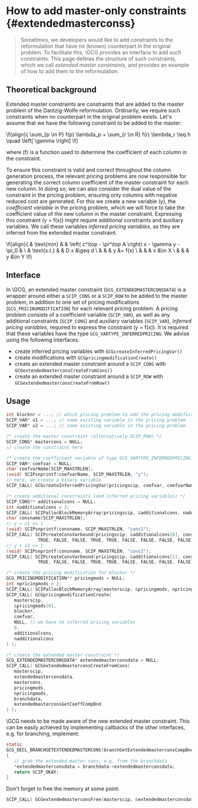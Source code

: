 # How to add master-only constraints {#extendedmasterconss}
> Sometimes, we developers would like to add constraints to the reformulation that have no
> (known) counterpart in the original problem. To facilitate this, \GCG provides an interface to add
> such constraints. This page defines the structure of such constraints, which we call _extended
> master constraints_, and provides an example of how to add them to the reformulation.

## Theoretical background
Extended master constraints are constraints that are added to the master problem of the Dantzig-Wolfe
reformulation. Ordinarily, we require such constraints when no counterpart in the original
problem exists. Let's assume that we have the following constraint to be added to the
master:

\f{align}{
\sum_{p \in P} f(p) \lambda_p + \sum_{r \in R} f(r) \lambda_r \leq h \quad \left[ \gamma \right]
\f}

where \(f\) is a function used to determine the coefficient of each column in the constraint.

To ensure this constraint is valid and correct throughout the column generation process, the
relevant pricing problems are now responsible for generating the correct column coefficient of
the master constraint for each new column. In doing so, we can also consider the dual value of the
constraint in the pricing problem, ensuring only columns with negative reduced cost are generated.
For this we create a new variable \(y\), the _coefficient variable_ in the pricing problem, which
we will force to take the coefficient value of the new column in the master constraint. Expressing
this constraint \(y = f(x)\) might require additional constraints and auxiliary variables. We call
these variables _inferred pricing variables_, as they are inferred from the extended master constraint.

\f{align}{
& \text{min}
& & \left( c^\top - \pi^\top A \right) x - \gamma y - \pi_0 & \\
& \text{s.t.} & & D x &\geq d \\
& & & y &= f(x) \\
& & & x &\in X \\
& & & y &\in Y
\f}

## Interface
In \GCG, an extended master constraint (`GCG_EXTENDEDMASTERCONSDATA`) is a wrapper around either a `SCIP_CONS` or a
`SCIP_ROW` to be added to the master problem, in addition to one set of pricing modifications
(`GCG_PRICINGMODIFICATION`) for each relevant pricing problem. A pricing problem consists of a
coefficient variable (`SCIP_VAR`), as well as any additional constraints (`SCIP_CONS`) and auxiliary
variables (`SCIP_VAR`), _inferred pricing variables_, required to express the constraint \(y = f(x)\).
It is required that these variables have the type `GCG_VARTYPE_INFERREDPRICING`.
We advise using the following interfaces:
 - create inferred pricing variables with `GCGcreateInferredPricingVar()`
 - create modifications with `GCGpricingmodificationCreate()`
 - create an extended master constraint around a `SCIP_CONS` with `GCGextendedmasterconsCreateFromCons()`
 - create an extended master constraint around a `SCIP_ROW` with `GCGextendedmasterconsCreateFromRow()`


## Usage
```C
int blocknr = ...; // which pricing problem to add the pricing modifications to
SCIP_VAR* x1 = ...; // some existing variable in the pricing problem
SCIP_VAR* x2 = ...; // some existing variable in the pricing problem

/* create the master constraint (alternatively SCIP_ROW) */
SCIP_CONS* mastercons = NULL;
// create the constraint here

/* create the coefficient variable of type GCG_VARTYPE_INFERREDPRICING */
SCIP_VAR* coefvar = NULL;
char coefvarName[SCIP_MAXSTRLEN];
(void) SCIPsnprintf(coefvarName, SCIP_MAXSTRLEN, "y");
// here, we create a binary variable
SCIP_CALL( GCGcreateInferredPricingVar(pricingscip, coefvar, coefvarName, 0.0, 1.0, 0.0, SCIP_VARTYPE_BINARY, blocknr) );

/* create additional constraints (and inferred pricing variables) */
SCIP_CONS** additionalcons = NULL;
int nadditionalcons = 2;
SCIP_CALL( SCIPallocBlockMemoryArray(pricingscip, &additionalcons, nadditionalcons) );
char consname[SCIP_MAXSTRLEN];
// y + x1 <= 1
(void) SCIPsnprintf(consname, SCIP_MAXSTRLEN, "cons1");
SCIP_CALL( SCIPcreateConsVarbound(pricingscip, &additionalcons[0], consname, coefvar, x1, 1, -SCIPinfinity(pricingscip), 1,
            TRUE, FALSE, FALSE, TRUE, TRUE, FALSE, FALSE, FALSE, FALSE, FALSE) );
// y + x2 <= 1
(void) SCIPsnprintf(consname, SCIP_MAXSTRLEN, "cons2");
SCIP_CALL( SCIPcreateConsVarbound(pricingscip, &additionalcons[1], consname, coefvar, x2, 1, -SCIPinfinity(pricingscip), 1,
            TRUE, FALSE, FALSE, TRUE, TRUE, FALSE, FALSE, FALSE, FALSE, FALSE) );

/* create the pricing modification for blocknr */
GCG_PRICINGMODIFICATION** pricingmods = NULL;
int npricingmods = 1;
SCIP_CALL( SCIPallocBlockMemoryArray(masterscip, &pricingmods, npricingmods) );
SCIP_CALL( GCGpricingmodificationCreate(
   masterscip,
   &pricingmods[0],
   blocknr,
   coefvar,
   NULL, // we have no inferred pricing variables
   0,
   additionalcons,
   nadditionalcons
) );

/* create the extended master constraint */
GCG_EXTENDEDMASTERCONSDATA* extendedmasterconsdata = NULL;
SCIP_CALL( GCGextendedmasterconsCreateFromCons(
   masterscip,
   extendedmasterconsdata,
   mastercons,
   pricingmods,
   npricingmods,
   branchdata,
   extendedmasterconsGetCoeffCompBnd
) );
```

\GCG needs to be made aware of the new extended master constraint. This can be easily achieved by implementing callbacks of the other interfaces, e.g. for branching, implement:
```C
static
GCG_DECL_BRANCHGETEXTENDEDMASTERCONS(branchGetExtendedmasterconsCompBnd)
{
   // grab the extended master cons, e.g. from the branchdata
   *extendedmasterconsdata = branchdata->extendedmasterconsdata;
   return SCIP_OKAY;
}
```

Don't forget to free the memory at some point:
```C
SCIP_CALL( GCGextendedmasterconsFree(masterscip, &extendedmasterconsdata) );
```
